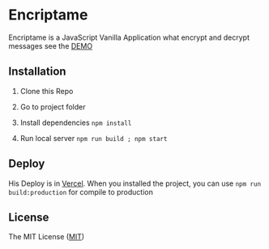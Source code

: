 # Encriptame

Encriptame is a JavaScript Vanilla Application what encrypt and decrypt messages see the [DEMO](http://encriptame.vercel.app/ "DEMO")
## Installation
1. Clone this Repo 

2. Go to project folder

3. Install dependencies `npm install`

4. Run local server `npm run build ; npm start`

## Deploy
His Deploy is in [Vercel](https://vercel.com "Vercel"). When you installed the project, you can use `npm run build:production` for compile to production 

## License
The MIT License ([MIT](https://es.wikipedia.org/wiki/Licencia_MIT "MIT"))
